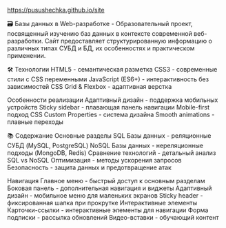 https://pusushechka.github.io/site

🗃️ Базы данных в Web-разработке -
Образовательный проект, посвященный изучению баз данных в контексте современной веб-разработки. Сайт предоставляет структурированную информацию о различных типах СУБД и БД, их особенностях и практическом применении.

🛠 Технологии
HTML5 - семантическая разметка
CSS3 - современные стили с CSS переменными
JavaScript (ES6+) - интерактивность без зависимостей
CSS Grid & Flexbox - адаптивная верстка

Особенности реализации
Адаптивный дизайн - поддержка мобильных устройств
Sticky sidebar - плавающая панель навигации
Mobile-first подход
CSS Custom Properties - система дизайна
Smooth animations - плавные переходы

📚 Содержание
Основные разделы
SQL Базы данных - реляционные СУБД (MySQL, PostgreSQL)
NoSQL Базы данных - нереляционные подходы (MongoDB, Redis)
Сравнение технологий - детальный анализ SQL vs NoSQL
Оптимизация - методы ускорения запросов
Безопасность - защита данных и предотвращение атак

Навигация
Главное меню - быстрый доступ к основным разделам
Боковая панель - дополнительная навигация и виджеты
Адаптивный дизайн - мобильное меню для маленьких экранов
Sticky header - фиксированная шапка при прокрутке
Интерактивные элементы
Карточки-ссылки - интерактивные элементы для навигации
Форма подписки - рассылка обновлений
Видео-вставки - обучающий контент
